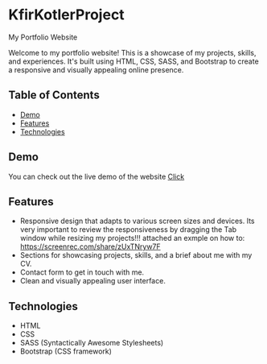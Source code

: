# KfirKotlerProject
My Portfolio Website

Welcome to my portfolio website! This is a showcase of my projects, skills, and experiences. It's built using HTML, CSS, SASS, and Bootstrap to create a responsive and visually appealing online presence.

## Table of Contents
- [Demo](#demo)
- [Features](#features)
- [Technologies](#technologies)

## Demo
You can check out the live demo of the website [Click](<https://kfir2k.github.io/KfirKotlerProject/>)

## Features
- Responsive design that adapts to various screen sizes and devices.
Its very important to review the responsiveness by dragging the Tab window while resizing my projects!!!
attached an exmple on how to: https://screenrec.com/share/zUxTNryw7F
- Sections for showcasing projects, skills, and a brief about me with my CV.
- Contact form to get in touch with me.
- Clean and visually appealing user interface.

## Technologies
- HTML
- CSS
- SASS (Syntactically Awesome Stylesheets)
- Bootstrap (CSS framework)
